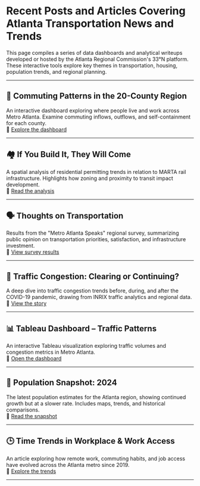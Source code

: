 # Recent Posts and Articles Covering Atlanta Transportation News and Trends

This page compiles a series of data dashboards and analytical writeups developed or hosted by the Atlanta Regional Commission's 33°N platform. These interactive tools explore key themes in transportation, housing, population trends, and regional planning.

---

## 🚗 Commuting Patterns in the 20-County Region  
An interactive dashboard exploring where people live and work across Metro Atlanta. Examine commuting inflows, outflows, and self-containment for each county.  
🔗 [Explore the dashboard](https://33n.atlantaregional.com/20-county-region-commuting-patterns-dashboard)

---

## 🏘️ If You Build It, They Will Come  
A spatial analysis of residential permitting trends in relation to MARTA rail infrastructure. Highlights how zoning and proximity to transit impact development.  
🔗 [Read the analysis](https://33n.atlantaregional.com/housing/if-you-build-it-they-will-come)

---

## 🗣️ Thoughts on Transportation  
Results from the "Metro Atlanta Speaks" regional survey, summarizing public opinion on transportation priorities, satisfaction, and infrastructure investment.  
🔗 [View survey results](https://33n.atlantaregional.com/metro-atlanta-speaks/thoughts-on-transportation)

---

## 🚦 Traffic Congestion: Clearing or Continuing?  
A deep dive into traffic congestion trends before, during, and after the COVID-19 pandemic, drawing from INRIX traffic analytics and regional data.  
🔗 [View the story](https://33n.atlantaregional.com/data-diversions/traffic-congestion-clearing-or-continuing)

---

## 📊 Tableau Dashboard – Traffic Patterns  
An interactive Tableau visualization exploring traffic volumes and congestion metrics in Metro Atlanta.  
🔗 [Open the dashboard](https://public.tableau.com/app/profile/bill.huang5002/viz/shared/GJCRM74DR)

---

## 👥 Population Snapshot: 2024  
The latest population estimates for the Atlanta region, showing continued growth but at a slower rate. Includes maps, trends, and historical comparisons.  
🔗 [Read the snapshot](https://33n.atlantaregional.com/population/regional-snapshot-2024-population-estimates-slowing-but-growing)

---

## 🕒 Time Trends in Workplace & Work Access  
An article exploring how remote work, commuting habits, and job access have evolved across the Atlanta metro since 2019.  
🔗 [Explore the trends](https://33n.atlantaregional.com/data-diversions/time-trends-in-workplace-and-work-access-atlanta-msa)

---
